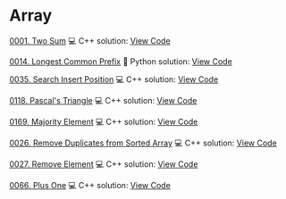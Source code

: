 # Array


[0001. Two Sum](https://leetcode.com/problems/two-sum/)
💻 C++ solution: [View Code](../Problems/0001.Two-Sum/0001.Two-Sum.cpp)

[0014. Longest Common Prefix](https://leetcode.com/problems/longest-common-prefix/)
🐍 Python solution: [View Code](../Problems/0014.Longest-Common-Prefix/0014.Longest-Common-Prefix.py)

[0035. Search Insert Position](https://leetcode.com/problems/search-insert-position/)
💻 C++ solution: [View Code](../Problems/0035.Search-Insert-Position/0035.Search-Insert-Position.cpp)

[0118. Pascal's Triangle](https://leetcode.com/problems/pascal's-triangle/)
💻 C++ solution: [View Code](../Problems/0118.Pascal's-Triangle/0118.Pascal's-Triangle.cpp)

[0169. Majority Element](https://leetcode.com/problems/majority-element/)
💻 C++ solution: [View Code](../Problems/0169.Majority-Element/0169.Majority-Element.cpp)

[0026. Remove Duplicates from Sorted Array](https://leetcode.com/problems/remove-duplicates-from-sorted-array/)
💻 C++ solution: [View Code](../Problems/0026.remove-duplicates-from-sorted-array/0026.remove-duplicates-from-sorted-array.cpp)

[0027. Remove Element](https://leetcode.com/problems/remove-element/)
💻 C++ solution: [View Code](../Problems/0027.remove-element/0027.remove-element.cpp)

[0066. Plus One](https://leetcode.com/problems/plus-one/)
💻 C++ solution: [View Code](../Problems/0066.plus-one/0066.plus-one.cpp)
